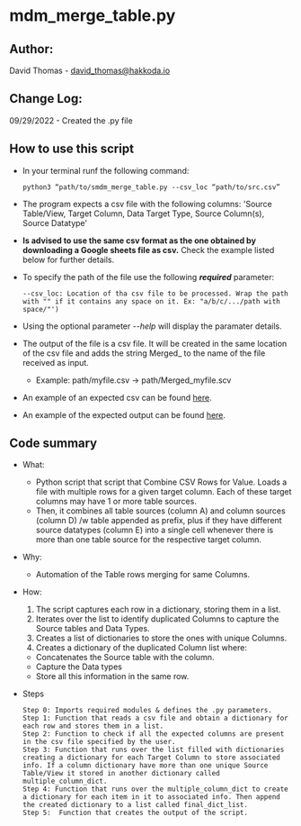 # mdm_merge_table.py

## Author:
  David Thomas - david_thomas@hakkoda.io

## Change Log:
  09/29/2022 - Created the .py file

## How to use this script

  - In your terminal runf the following command:
               
        python3 “path/to/smdm_merge_table.py --csv_loc “path/to/src.csv”
  
  - The program expects a csv file with the following columns: 
    'Source Table/View, Target Column, Data Target Type, Source Column(s), Source Datatype'

  - **Is advised to use the same csv format as the one obtained by downloading a Google sheets file as csv.** Check the example listed below for further details. 
  
  - To specify the path of the file use the following **_required_** parameter:
           
        --csv_loc: Location of tha csv file to be processed. Wrap the path with "" if it contains any space on it. Ex: "a/b/c/.../path with space/"')

  - Using the optional parameter _--help_ will display the paramater details.

  - The output of the file is a csv file. It will be created in the same location of the csv file and adds the string Merged_ to the name of the file received as input. 
  
    - Example: path/myfile.csv -> path/Merged_myfile.scv

  - An example of an expected csv can be found [here](https://docs.google.com/spreadsheets/d/1Za2bMytZgAzC_d2F-UmVbrge9VhBIRiNX8KE6yUW5gc/edit?usp=sharing).

  - An example of the expected output can be found [here](https://docs.google.com/spreadsheets/d/1Gcx2Z-cT9x0KXLzwnwCin0MXc9igW_kECM8HKxUOaDg/edit?usp=sharing).


## Code summary

- What:
  - Python script that script that Combine CSV Rows for Value. Loads a file with multiple rows for a given target column. Each of these target columns may have 1 or more table sources.
  -  Then, it combines all table sources (column A) and column sources (column D) /w table appended as prefix, plus if they have different source datatypes (column E) into a single cell whenever there is more than one table source for the respective target column.

- Why:
  - Automation of the Table rows merging for same Columns.
 
- How: 
  1. The script captures each row in a dictionary, storing them in a list. 
  2. Iterates over the list to identify duplicated Columns to capture the Source tables and Data Types.
  3. Creates a list of dictionaries to store the ones with unique Columns. 
  4. Creates a dictionary of the duplicated Column list where: 
    - Concatenates the Source table with the column.
    - Capture the Data types
    - Store all this information in the same row.
 
- Steps

      Step 0: Imports required modules & defines the .py parameters.
      Step 1: Function that reads a csv file and obtain a dictionary for each row and stores them in a list.
      Step 2: Function to check if all the expected columns are present in the csv file specified by the user.
      Step 3: Function that runs over the list filled with dictionaries creating a dictionary for each Target Column to store associated info. If a column dictionary have more than one unique Source Table/View it stored in another dictionary called multiple_column_dict.
      Step 4: Function that runs over the multiple_column_dict to create a dictionary for each item in it to associated info. Then append the created dictionary to a list called final_dict_list.
      Step 5:  Function that creates the output of the script.
 

